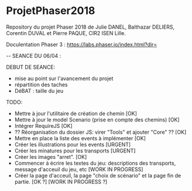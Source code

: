 # ProjetPhaser2018
Repository du projet Phaser 2018 de Julie DANEL, Balthazar DELIERS, Corentin DUVAL et Pierre PAQUE, CIR2 ISEN Lille.

Doculentation Phaser 3 : https://labs.phaser.io/index.html?dir=

-- SEANCE DU 06/04 :

DEBUT DE SEANCE: 
- mise au point sur l'avancement du projet
- répartition des taches
- DéBAT : taille du jeu 

TODO:
- Mettre à jour l'utilitaire de création de chemin [OK]
- Mettre à jour le model Scenario (prise en compte des chemins) [OK]
- Intégrer RequireJS [OK]
- ?? Réorganisation du dossier JS: virer "Tools" et ajouter "Core" ?? [OK]  
- Mettre en place la liste des events à implémenter [OK]
- Créer les illustrations pour les events [URGENT]
- Créer les minatures pour les transports [URGENT]
- Créer les images "arret". [OK]
- Commencer à écrire les textes du jeu: descriptions des transports, message d'acceuil du jeu, etc [WORK IN PROGRESS]
- Créer la page d'acceuil, la page "choix de scénario" et la page fin de partie. [OK ?] [WORK IN PROGRESS ?]

